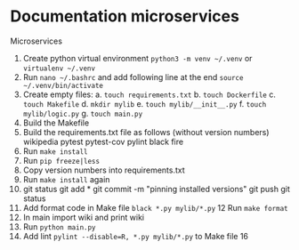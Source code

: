 # Documentation microservices
Microservices
1. Create python virtual environment `python3 -m venv ~/.venv` or `virtualenv ~/.venv`
2. Run `nano ~/.bashrc` and add following line at the end `source ~/.venv/bin/activate`
3. Create empty files:
    a. `touch requirements.txt`
    b. `touch Dockerfile`
    c. `touch Makefile`
    d. `mkdir mylib`
    e. `touch mylib/__init__.py`
    f. `touch mylib/logic.py`
    g. `touch main.py`
4. Build the Makefile
5. Build the requirements.txt file as follows (without version numbers)
    wikipedia
    pytest
    pytest-cov
    pylint
    black
    fire
6. Run `make install`
7. Run `pip freeze|less`
8. Copy version numbers into requirements.txt
9. Run `make install` again
10. git status git add * git commit -m "pinning installed versions" git push git status
11. Add format code in Make file `black *.py mylib/*.py`
12 Run `make format`
13. In main import wiki and print wiki
14. Run `python main.py`
15. Add lint `pylint --disable=R, *.py mylib/*.py` to Make file
16 